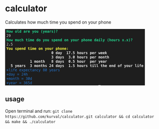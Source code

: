 # calculator
Calculates how much time you spend on your phone

![screenshot](print_screen.png)

## usage
Open terminal and run:
``git clone https://github.com/kurval/calculator.git calculator && cd calculator && make && ./calculator``
